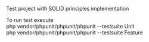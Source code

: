 <p>Test project with SOLID principles implementation</p>

<p>
    To run test execute <br/>
    php vendor/phpunit/phpunit/phpunit --testsuite Unit <br/>
    php vendor/phpunit/phpunit/phpunit --testsuite Feature <br/>
</p>

